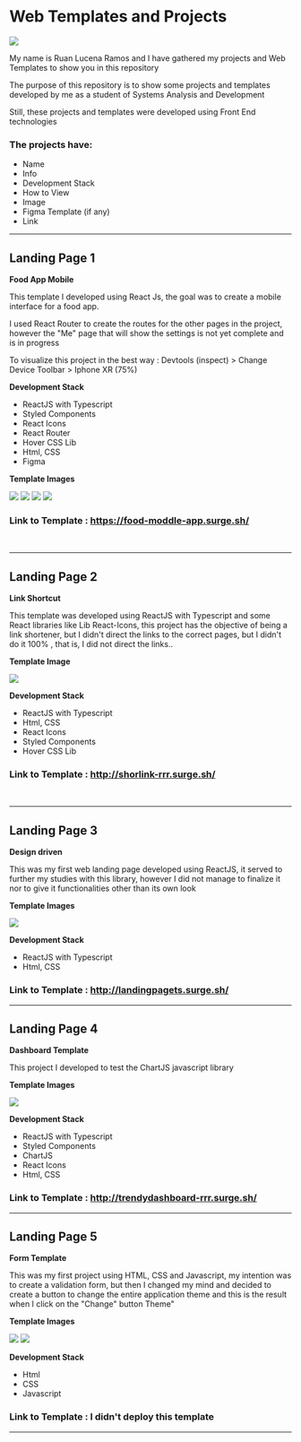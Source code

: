 # Web Templates and Projects 

![](https://images8.alphacoders.com/115/1156488.png)

My name is Ruan Lucena Ramos and I have gathered my projects and Web Templates to show you in this repository

The purpose of this repository is to show some projects and templates developed by me as a student of Systems Analysis and Development

Still, these projects and templates were developed using Front End technologies

### **The projects have**:
- Name
- Info
- Development Stack
- How to View
- Image
- Figma Template (if any)
- Link

---

## Landing Page 1

**Food App Mobile**

This template I developed using React Js, the goal was to create a mobile interface for a food app.

I used React Router to create the routes for the other pages in the project, however the "Me" page that will show the settings is not yet complete and is in progress

To visualize this project in the best way : 
Devtools (inspect) > Change Device Toolbar > Iphone XR (75%)

**Development Stack**
- ReactJS with Typescript
- Styled Components
- React Icons
- React Router
- Hover CSS Lib
- Html, CSS
- Figma

**Template Images**

![](./images_templates/FoodAppHome.png) ![](./images_templates/FoodAppCart.png) ![](./images_templates/FoodAppLocation.png) ![](./images_templates/FoodAppMe.png)

### Link to Template :  https://food-moddle-app.surge.sh/

<br>

---

## Landing Page 2

**Link Shortcut**

This template was developed using ReactJS with Typescript and some React libraries like Lib React-Icons, this project has the objective of being a link shortener, but I didn't direct the links to the correct pages, but I didn't do it 100% , that is, I did not direct the links..

**Template Image**

![](./images_templates/Link%20Shortcut.png)

**Development Stack**
- ReactJS with Typescript
- Html, CSS
- React Icons
- Styled Components
- Hover CSS Lib

### Link to Template :  http://shorlink-rrr.surge.sh/

<br>

---

## Landing Page 3

**Design driven**

This was my first web landing page developed using ReactJS, it served to further my studies with this library, however I did not manage to finalize it nor to give it functionalities other than its own look

**Template Images**

![](./images_templates/Design%20driven.png)

**Development Stack**
- ReactJS with Typescript
- Html, CSS

### Link to Template :  http://landingpagets.surge.sh/

---

## Landing Page 4

**Dashboard Template**

This project I developed to test the ChartJS javascript library

**Template Images**

![](./images_templates/Dashboard.png)

**Development Stack**
- ReactJS with Typescript
- Styled Components
- ChartJS
- React Icons
- Html, CSS


### Link to Template :  http://trendydashboard-rrr.surge.sh/

---

## Landing Page 5

**Form Template**

This was my first project using HTML, CSS and Javascript, my intention was to create a validation form, but then I changed my mind and decided to create a button to change the entire application theme and this is the result when I click on the "Change" button Theme"

**Template Images**

![](./images_templates/FormTemplate1.png)
![](./images_templates/FormTemplate2.png)

**Development Stack**
- Html
- CSS
- Javascript


### Link to Template :  I didn't deploy this template

---


















